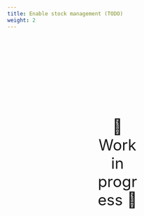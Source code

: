 ```yaml
---
title: Enable stock management (TODO)
weight: 2
---
```

<div style="text-align: center; font-size:2.5em;margin: 200px;">🚧 Work in progress 🚧</div>